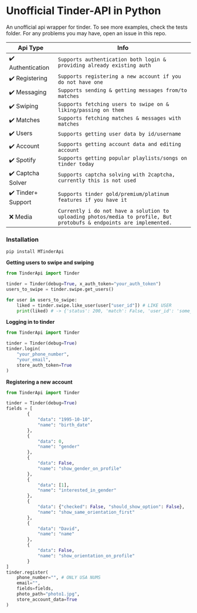 # Unofficial Tinder-API in Python

An unofficial api wrapper for tinder.
To see more examples, check the tests folder.
For any problems you may have, open an issue in this repo.

|Api Type | Info
|--- | ---
|✔️ Authentication| `Supports authentication both login & providing already existing auth`
|✔️ Registering|`Supports registering a new account if you do not have one`
|✔️ Messaging|`Supports sending & getting messages from/to matches`
|✔️ Swiping|`Supports fetching users to swipe on & liking/passing on them`
|✔️ Matches|`Supports fetching matches & messages with matches`
|✔️ Users|`Supports getting user data by id/username`
|✔️ Account|`Supports getting account data and editing account`
|✔️ Spotify|`Supports getting popular playlists/songs on tinder today`
|✔️ Captcha Solver|`Supports captcha solving with 2captcha, currently this is not used`
|✔️ Tinder+ Support|`Supports tinder gold/premium/platinum features if you have it`
|❌ Media| `Currently i do not have a solution to uploading photos/media to profile, But protobufs & endpoints are implemented.`

### Installation
`pip install MTinderApi`

**Getting users to swipe and swiping**
```py
from TinderApi import Tinder

tinder = Tinder(debug=True, x_auth_token="your_auth_token")
users_to_swipe = tinder.swipe.get_users()

for user in users_to_swipe:
    liked = tinder.swipe.like_user(user["user_id"]) # LIKE USER
    print(liked) # -> {'status': 200, 'match': False, 'user_id': 'some_user_id', 'likes_left': 100}
```


**Logging in to tinder**
```py
from TinderApi import Tinder

tinder = Tinder(debug=True)
tinder.login(
    "your_phone_number",
    "your_email",
    store_auth_token=True
)
```

**Registering a new account**
```py
from TinderApi import Tinder

tinder = Tinder(debug=True)
fields = [
        {
            "data": "1995-10-10",
            "name": "birth_date"
        }, 
        {
            "data": 0,
            "name": "gender"
        }, 
        {
            "data": False,
            "name": "show_gender_on_profile"
        }, 
        {
            "data": [1],
            "name": "interested_in_gender"
        }, 
        {
            "data": {"checked": False, "should_show_option": False},
            "name": "show_same_orientation_first"
        }, 
        {
            "data": "David",
            "name": "name"
        },
        {
            "data": False,
            "name": "show_orientation_on_profile"
        }
]
tinder.register(
    phone_number="", # ONLY USA NUMS
    email="",
    fields=fields,
    photo_path="photo1.jpg",
    store_account_data=True
)
```
